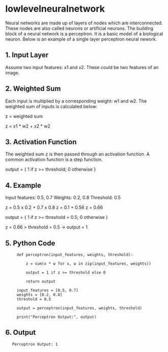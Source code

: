 # lowlevelneuralnetwork
Neural networks are made up of layers of nodes which are interconnected. These nodes are also called neurons or artificial neurons. The building block of a neural network is a perceptron. It is a basic model of a biological neuron. Below is an example of a single layer perceptron neural nework.

## 1. Input Layer
   Assume two input features: x1 and x2. These could be two features of an image.

## 2. Weighted Sum
   Each input is multiplied by a corresponding weight: w1 and w2. The weighted sum of inputs is calculated       below:

   z = weighted sum

   z = x1 * w2 + x2 * w2

## 3. Activation Function

   The weighted sum z is then passed through an activation function. A common activation function is a step       function.

   output = { 1 if z >= threshold; 0 otherwise }

## 4. Example

   Input features: 0.5, 0.7
   Weights: 0.2, 0.8
   Threshold: 0.5

   z = 0.5 x 0.2 + 0.7 x 0.8
   z = 0.1 + 0.56
   z = 0.66

   output = { 1 if z >= threshold = 0.5; 0 otherwise }

   z = 0.66 > threshold = 0.5 -> output = 1

## 5. Python Code

         def perceptron(input_features, weights, threshold):

             z = sum(x * w for x, w in zip(input_features, weights))

             output = 1 if z >= threshold else 0

             return output

         input_features = [0.5, 0.7]
         weights = [0.2, 0.8]
         threshold = 0.5

         output = perceptron(input_features, weights, threshold)

         print("Perceptron Output:", output)

## 6. Output

   ```
      Perceptron Output: 1
   ```
